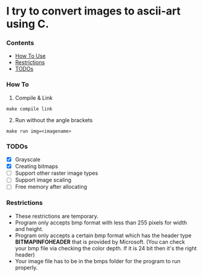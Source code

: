 # I try to convert images to ascii-art using C.

### Contents

- [How To Use](#how-to)
- [Restrictions](#restrictions)
- [TODOs](#TODOs)

### How To
1. Compile & Link 	

```
make compile link
```
2. Run without the angle brackets
```
make run img=<imagename>
```

### TODOs

- [x] Grayscale
- [x] Creating bitmaps
- [ ] Support other raster image types
- [ ] Support image scaling
- [ ] Free memory after allocating

### Restrictions
- These restrictions are temporary.
- Program only accepts bmp format with less than 255 pixels for width and height.
- Program only accepts a certain bmp format which has the header type **BITMAPINFOHEADER** that is provided by Microsoft. (You can check your bmp file via checking the color depth. If it is 24 bit then it's the right header)
- Your image file has to be in the bmps folder for the program to run properly.